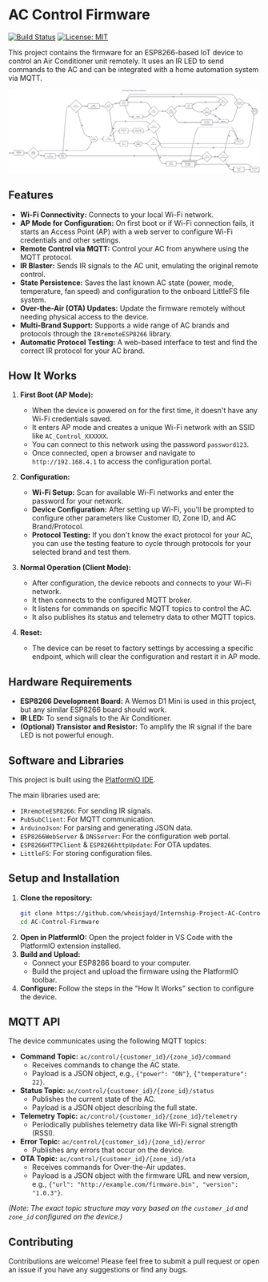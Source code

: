 # AC Control Firmware

[![Build Status](https://img.shields.io/badge/PlatformIO-Build-green.svg)](https://platformio.org)
[![License: MIT](https://img.shields.io/badge/License-MIT-yellow.svg)](https://opensource.org/licenses/MIT)

This project contains the firmware for an ESP8266-based IoT device to control an Air Conditioner unit remotely. It uses an IR LED to send commands to the AC and can be integrated with a home automation system via MQTT.

![Firmware Workflow](..\assets\firmware-workflow.png)

## Features

- **Wi-Fi Connectivity:** Connects to your local Wi-Fi network.
- **AP Mode for Configuration:** On first boot or if Wi-Fi connection fails, it starts an Access Point (AP) with a web server to configure Wi-Fi credentials and other settings.
- **Remote Control via MQTT:** Control your AC from anywhere using the MQTT protocol.
- **IR Blaster:** Sends IR signals to the AC unit, emulating the original remote control.
- **State Persistence:** Saves the last known AC state (power, mode, temperature, fan speed) and configuration to the onboard LittleFS file system.
- **Over-the-Air (OTA) Updates:** Update the firmware remotely without needing physical access to the device.
- **Multi-Brand Support:** Supports a wide range of AC brands and protocols through the `IRremoteESP8266` library.
- **Automatic Protocol Testing:** A web-based interface to test and find the correct IR protocol for your AC brand.

## How It Works

1.  **First Boot (AP Mode):**
    - When the device is powered on for the first time, it doesn't have any Wi-Fi credentials saved.
    - It enters AP mode and creates a unique Wi-Fi network with an SSID like `AC_Control_XXXXXX`.
    - You can connect to this network using the password `password123`.
    - Once connected, open a browser and navigate to `http://192.168.4.1` to access the configuration portal.

2.  **Configuration:**
    - **Wi-Fi Setup:** Scan for available Wi-Fi networks and enter the password for your network.
    - **Device Configuration:** After setting up Wi-Fi, you'll be prompted to configure other parameters like Customer ID, Zone ID, and AC Brand/Protocol.
    - **Protocol Testing:** If you don't know the exact protocol for your AC, you can use the testing feature to cycle through protocols for your selected brand and test them.

3.  **Normal Operation (Client Mode):**
    - After configuration, the device reboots and connects to your Wi-Fi network.
    - It then connects to the configured MQTT broker.
    - It listens for commands on specific MQTT topics to control the AC.
    - It also publishes its status and telemetry data to other MQTT topics.

4.  **Reset:**
    - The device can be reset to factory settings by accessing a specific endpoint, which will clear the configuration and restart it in AP mode.

## Hardware Requirements

- **ESP8266 Development Board:** A Wemos D1 Mini is used in this project, but any similar ESP8266 board should work.
- **IR LED:** To send signals to the Air Conditioner.
- **(Optional) Transistor and Resistor:** To amplify the IR signal if the bare LED is not powerful enough.

## Software and Libraries

This project is built using the [PlatformIO IDE](https://platformio.org/).

The main libraries used are:
- `IRremoteESP8266`: For sending IR signals.
- `PubSubClient`: For MQTT communication.
- `ArduinoJson`: For parsing and generating JSON data.
- `ESP8266WebServer` & `DNSServer`: For the configuration web portal.
- `ESP8266HTTPClient` & `ESP8266httpUpdate`: For OTA updates.
- `LittleFS`: For storing configuration files.

## Setup and Installation

1.  **Clone the repository:**
    ```bash
    git clone https://github.com/whoisjayd/Internship-Project-AC-Control-IOT.git
    cd AC-Control-Firmware
    ```
2.  **Open in PlatformIO:** Open the project folder in VS Code with the PlatformIO extension installed.
3.  **Build and Upload:**
    - Connect your ESP8266 board to your computer.
    - Build the project and upload the firmware using the PlatformIO toolbar.
4.  **Configure:** Follow the steps in the "How It Works" section to configure the device.

## MQTT API

The device communicates using the following MQTT topics:

-   **Command Topic:** `ac/control/{customer_id}/{zone_id}/command`
    -   Receives commands to change the AC state.
    -   Payload is a JSON object, e.g., `{"power": "ON"}`, `{"temperature": 22}`.
-   **Status Topic:** `ac/control/{customer_id}/{zone_id}/status`
    -   Publishes the current state of the AC.
    -   Payload is a JSON object describing the full state.
-   **Telemetry Topic:** `ac/control/{customer_id}/{zone_id}/telemetry`
    -   Periodically publishes telemetry data like Wi-Fi signal strength (RSSI).
-   **Error Topic:** `ac/control/{customer_id}/{zone_id}/error`
    -   Publishes any errors that occur on the device.
-   **OTA Topic:** `ac/control/{customer_id}/{zone_id}/ota`
    -   Receives commands for Over-the-Air updates.
    -   Payload is a JSON object with the firmware URL and new version, e.g., `{"url": "http://example.com/firmware.bin", "version": "1.0.3"}`.

*(Note: The exact topic structure may vary based on the `customer_id` and `zone_id` configured on the device.)*

## Contributing

Contributions are welcome! Please feel free to submit a pull request or open an issue if you have any suggestions or find any bugs.
